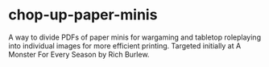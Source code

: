# chop-up-paper-minis
A way to divide PDFs of paper minis for wargaming and tabletop roleplaying into individual images for more efficient printing. Targeted initially at A Monster For Every Season by Rich Burlew.
